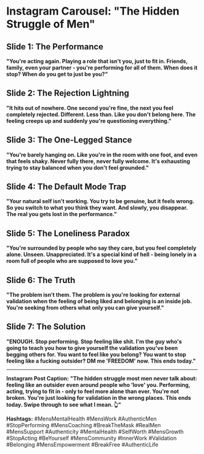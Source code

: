 # Instagram Carousel: "The Hidden Struggle of Men"

## Slide 1: The Performance
**"You're acting again. Playing a role that isn't you, just to fit in. Friends, family, even your partner - you're performing for all of them. When does it stop? When do you get to just be you?"**

## Slide 2: The Rejection Lightning
**"It hits out of nowhere. One second you're fine, the next you feel completely rejected. Different. Less than. Like you don't belong here. The feeling creeps up and suddenly you're questioning everything."**

## Slide 3: The One-Legged Stance
**"You're barely hanging on. Like you're in the room with one foot, and even that feels shaky. Never fully there, never fully welcome. It's exhausting trying to stay balanced when you don't feel grounded."**

## Slide 4: The Default Mode Trap
**"Your natural self isn't working. You try to be genuine, but it feels wrong. So you switch to what you think they want. And slowly, you disappear. The real you gets lost in the performance."**

## Slide 5: The Loneliness Paradox
**"You're surrounded by people who say they care, but you feel completely alone. Unseen. Unappreciated. It's a special kind of hell - being lonely in a room full of people who are supposed to love you."**

## Slide 6: The Truth
**"The problem isn't them. The problem is you're looking for external validation when the feeling of being liked and belonging is an inside job. You're seeking from others what only you can give yourself."**

## Slide 7: The Solution
**"ENOUGH. Stop performing. Stop feeling like shit. I'm the guy who's going to teach you how to give yourself the validation you've been begging others for. You want to feel like you belong? You want to stop feeling like a fucking outsider? DM me 'FREEDOM' now. This ends today."**

---

**Instagram Post Caption:**
**"The hidden struggle most men never talk about: feeling like an outsider even around people who 'love' you. Performing, acting, trying to fit in - only to feel more alone than ever. You're not broken. You're just looking for validation in the wrong places. This ends today. Swipe through to see what I mean. 👆"**

**Hashtags:**
#MensMentalHealth #MensWork #AuthenticMen #StopPerforming #MensCoaching #BreakTheMask #RealMen #MensSupport #Authenticity #MentalHealth #SelfWorth #MensGrowth #StopActing #BeYourself #MensCommunity #InnerWork #Validation #Belonging #MensEmpowerment #BreakFree #AuthenticLife
